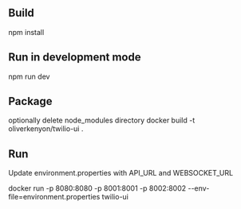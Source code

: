 ## Build

npm install

## Run in development mode

npm run dev

## Package

optionally delete node_modules directory
docker build -t oliverkenyon/twilio-ui .

## Run

Update environment.properties with API_URL and WEBSOCKET_URL

docker run -p 8080:8080 -p 8001:8001 -p 8002:8002 --env-file=environment.properties twilio-ui
